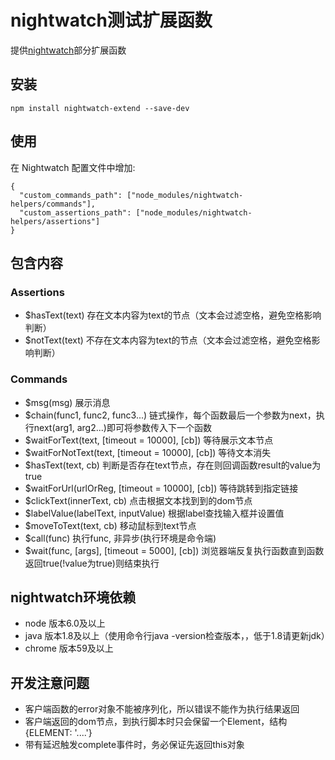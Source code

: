 # nightwatch测试扩展函数
  提供[nightwatch](http://nightwatchjs.org/gettingstarted)部分扩展函数

## 安装
```
npm install nightwatch-extend --save-dev
```

## 使用
在 Nightwatch 配置文件中增加:
```
{
  "custom_commands_path": ["node_modules/nightwatch-helpers/commands"],
  "custom_assertions_path": ["node_modules/nightwatch-helpers/assertions"]
}
```

## 包含内容
### Assertions
* $hasText(text) 存在文本内容为text的节点（文本会过滤空格，避免空格影响判断）
* $notText(text) 不存在文本内容为text的节点（文本会过滤空格，避免空格影响判断）

### Commands
* $msg(msg) 展示消息
* $chain(func1, func2, func3...) 链式操作，每个函数最后一个参数为next，执行next(arg1, arg2...)即可将参数传入下一个函数
* $waitForText(text, [timeout = 10000], [cb]) 等待展示文本节点
* $waitForNotText(text, [timeout = 10000], [cb]) 等待文本消失
* $hasText(text, cb) 判断是否存在text节点，存在则回调函数result的value为true
* $waitForUrl(urlOrReg, [timeout = 10000], [cb]) 等待跳转到指定链接
* $clickText(innerText, cb) 点击根据文本找到到的dom节点
* $labelValue(labelText, inputValue) 根据label查找输入框并设置值
* $moveToText(text, cb) 移动鼠标到text节点
* $call(func) 执行func, 非异步(执行环境是命令端)
* $wait(func, [args], [timeout = 5000], [cb]) 浏览器端反复执行函数直到函数返回true(!value为true)则结束执行

## nightwatch环境依赖
* node 版本6.0及以上
* java 版本1.8及以上（使用命令行java -version检查版本，，低于1.8请更新jdk）
* chrome 版本59及以上

## 开发注意问题
* 客户端函数的error对象不能被序列化，所以错误不能作为执行结果返回
* 客户端返回的dom节点，到执行脚本时只会保留一个Element，结构{ELEMENT: '....'}
* 带有延迟触发complete事件时，务必保证先返回this对象